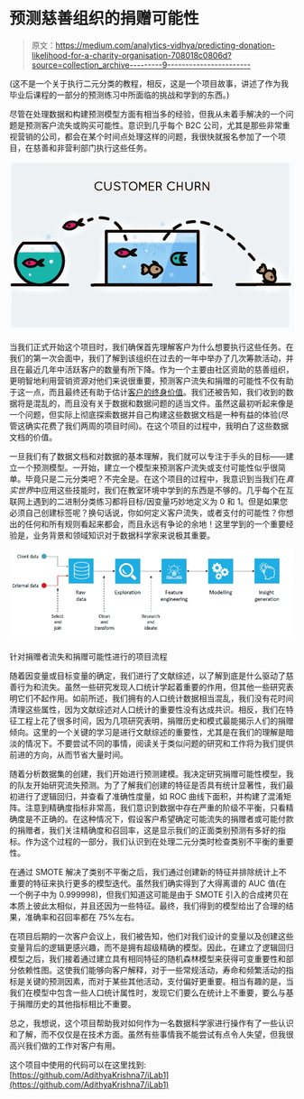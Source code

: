 # 预测慈善组织的捐赠可能性

> 原文：<https://medium.com/analytics-vidhya/predicting-donation-likelihood-for-a-charity-organisation-708018c0806d?source=collection_archive---------9----------------------->

(这不是一个关于执行二元分类的教程，相反，这是一个项目故事，讲述了作为我毕业后课程的一部分的预测练习中所面临的挑战和学到的东西。)

尽管在处理数据和构建预测模型方面有相当多的经验，但我从未着手解决的一个问题是预测客户流失或购买可能性。意识到几乎每个 B2C 公司，尤其是那些非常重视营销的公司，都会在某个时间点处理这样的问题，我很快就报名参加了一个项目，在慈善和非营利部门执行这些任务。

![](img/683a1b8948154f3808cf7640be810f9d.png)

当我们正式开始这个项目时，我们确保首先理解客户为什么想要执行这些任务。在我们的第一次会面中，我们了解到该组织在过去的一年中举办了几次筹款活动，并且在最近几年中活跃客户的数量有所下降。作为一个主要由社区资助的慈善组织，更明智地利用营销资源对他们来说很重要，预测客户流失和捐赠的可能性不仅有助于这一点，而且最终还有助于估计[客户的终身价值](https://en.wikipedia.org/wiki/Customer_lifetime_value)。我们还被告知，我们收到的数据将是混乱的，而且没有关于数据和数据问题的适当文件。虽然这最初听起来像是一个问题，但实际上彻底探索数据并自己构建这些数据文档是一种有益的体验(尽管这确实花费了我们两周的项目时间)。在这个项目的过程中，我明白了这些数据文档的价值。

一旦我们有了数据文档和对数据的基本理解，我们就可以专注于手头的目标——建立一个预测模型。一开始，建立一个模型来预测客户流失或支付可能性似乎很简单。毕竟只是二元分类吧？不完全是。在这个项目的过程中，我意识到当我们在*真实世界*中应用这些技能时，我们在教室环境中学到的东西是不够的。几乎每个在互联网上遇到的二进制分类练习都将目标/因变量巧妙地定义为 0 和 1。但是如果您必须自己创建标签呢？换句话说，你如何定义客户流失，或者支付的可能性？你想出的任何和所有规则看起来都会，而且永远有争论的余地！这里学到的一个重要经验是，业务背景和领域知识对于数据科学家来说极其重要。

![](img/cc1d545cf2e47e5caa62d81ab26f4188.png)

针对捐赠者流失和捐赠可能性进行的项目流程

随着因变量或目标变量的确定，我们进行了文献综述，以了解到底是什么驱动了慈善行为和流失。虽然一些研究发现人口统计学起着重要的作用，但其他一些研究表明它们不起作用。如前所述，我们拥有的人口统计数据相当混乱，我们没有花时间清理这些属性，因为文献综述对人口统计的重要性没有达成共识。相反，我们在特征工程上花了很多时间，因为几项研究表明，捐赠历史和模式最能揭示人们的捐赠倾向。这里的一个关键的学习是进行文献综述的重要性，尤其是在我们的理解是暗淡的情况下。不要尝试不同的事情，阅读关于类似问题的研究和工作将为我们提供前进的方向，从而节省大量时间。

随着分析数据集的创建，我们开始进行预测建模。我决定研究捐赠可能性模型，我的队友开始研究流失预测。为了了解我们创建的特征是否具有统计显著性，我们最初进行了逻辑回归，并查看了准确性度量，如 ROC 曲线下面积，并构建了混淆矩阵。注意到精确度指标非常高，我们意识到数据中存在严重的阶级不平衡，只看精确度是不正确的。在这种情况下，假设客户希望确定可能流失的捐赠者或可能付款的捐赠者，我们关注精确度和召回率，这是显示我们的正面类别预测有多好的指标。作为这个过程的一部分，我们认识到在处理二元分类时检查类别不平衡的重要性。

在通过 SMOTE 解决了类别不平衡之后，我们通过创建新的特征并排除统计上不重要的特征来执行更多的模型迭代。虽然我们确实得到了大得离谱的 AUC 值(在一个例子中为 0.999998)，但我们知道这可能是由于 SMOTE 引入的合成拷贝在本质上彼此太相似，并且还因为一些特征。最终，我们得到的模型给出了合理的结果，准确率和召回率都在 75%左右。

在项目后期的一次客户会议上，我们被告知，他们对我们设计的变量以及创建这些变量背后的逻辑更感兴趣，而不是拥有超级精确的模型。因此，在建立了逻辑回归模型之后，我们接着通过建立具有相同特征的随机森林模型来获得可变重要性和部分依赖性图。这使我们能够向客户解释，对于一些常规活动，寿命和频繁活动的指标是关键的预测因素，而对于某些其他活动，支付偏好更重要。相当有趣的是，当我们在模型中包含一些人口统计属性时，发现它们要么在统计上不重要，要么与基于捐赠历史的其他指标相比不重要。

总之，我想说，这个项目帮助我对如何作为一名数据科学家进行操作有了一些认识和了解，而不仅仅是在技术方面。虽然有些事情我不能尝试有点令人失望，但我很高兴我们做的工作对客户有用。

这个项目中使用的代码可以在这里找到:[https://github.com/AdithyaKrishna7/iLab1](https://github.com/AdithyaKrishna7/iLab1)